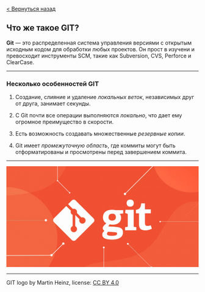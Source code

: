 [< Вернуться назад](readme.md)

## Что же такое GIT?

**Git** — это распределенная система управления версиями с открытым исходным кодом для обработки любых проектов. Он прост в изучени и превосходит инструменты SCM, такие как Subversion, CVS, Perforce и ClearCase.

---

### Несколько особенностей GIT

1. Создание, слияние и удаление *локальных веток*, независимых друг от друга, занимает секунды.

2. С Git почти все операции выполняются *локально*, что дает ему огромное преимущество в скорости.

3. Есть возможность создавать множественные *резервные копии*.

4. Git имеет *промежуточную область*, где коммиты могут быть отформатированы и просмотрены перед завершением коммита.


---

![git--logo](./assets/git--logo.png)

---
GIT logo by Martin Heinz, license: [CC BY 4.0](https://creativecommons.org/licenses/by/4.0/)